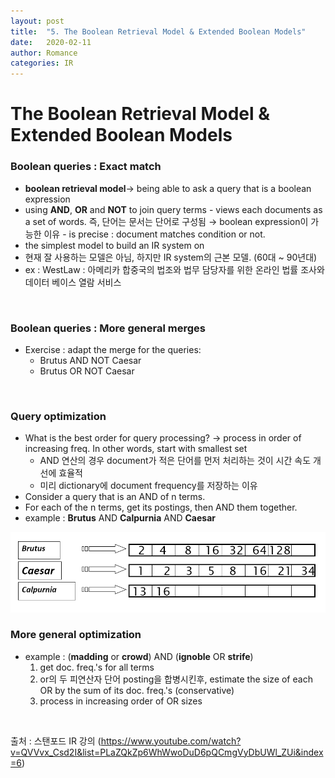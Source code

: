```yaml
---
layout: post
title:  "5. The Boolean Retrieval Model & Extended Boolean Models"
date:   2020-02-11
author: Romance
categories: IR
---
```

# The Boolean Retrieval Model & Extended Boolean Models

### Boolean queries : Exact match

-  **boolean retrieval model**→ being able to ask a query that is a boolean expression
  -  using **AND**, **OR** and **NOT** to join query terms
    - views each documents as a set of words. 즉, 단어는 문서는 단어로 구성됨 → boolean expression이 가능한 이유
    - is precise : document matches condition or not.
  - the simplest model to build an IR system on
  - 현재 잘 사용하는 모델은 아님, 하지만 IR system의 근본 모델. (60대 ~ 90년대)
- ex : WestLaw : 아메리카 합중국의 법조와 법무 담당자를 위한 온라인 법률 조사와 데이터 베이스 열람 서비스

<br>

### Boolean queries : More general merges

- Exercise :  adapt the merge for the queries:
  - Brutus AND NOT Caesar
  - Brutus OR NOT Caesar

<br>

### Query optimization

- What is the best order for query processing? → process in order of  increasing freq. In other words, start with smallest set
  - AND 연산의 경우 document가 적은 단어를 먼저 처리하는 것이 시간 속도 개선에 효율적
  - 미리 dictionary에 document frequency를 저장하는 이유
- Consider a query that is an AND of n terms.
- For each of the n terms, get its postings, then AND them together.
- example : **Brutus** AND **Calpurnia** AND **Caesar**

<img src="/assets/image/query_optimization.PNG">

<br>

### More general optimization

- example : (**madding** or **crowd**) AND (**ignoble** OR **strife**)
  1. get doc. freq.'s for all terms
  2. or의 두 피연산자 단어 posting을 합병시킨후, estimate the size of each OR by the sum of its doc. freq.'s (conservative)
  3. process in increasing order of OR sizes

<br>

출처 :  스탠포드 IR 강의 (https://www.youtube.com/watch?v=QVVvx_Csd2I&list=PLaZQkZp6WhWwoDuD6pQCmgVyDbUWl_ZUi&index=6)

